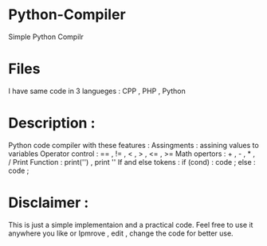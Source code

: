 # Python-Compiler
Simple Python Compilr

# Files
I have same code in 3 langueges : CPP , PHP , Python

# Description :
Python code compiler with these features :
Assingments : assining values to variables
Operator control : == , != , < , > , <= , >=
Math opertors : + , - , * , /
Print Function : print('') , print ''
If and else tokens : if (cond) : code ; else : code ;

# Disclaimer :
This is just a simple implementaion and a practical code.
Feel free to use it anywhere you like or Ipmrove , edit , change the code for better use.
